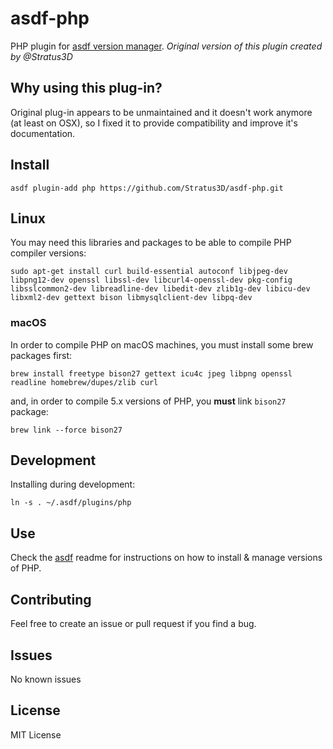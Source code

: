 # asdf-php
 PHP plugin for [asdf version manager](https://github.com/HashNuke/asdf).
*Original version of this plugin created by @Stratus3D*

## Why using this plug-in?

Original plug-in appears to be unmaintained and it doesn't work anymore (at least on OSX), so I fixed it to provide compatibility and improve it's documentation.

## Install

```
asdf plugin-add php https://github.com/Stratus3D/asdf-php.git
```

## Linux

You may need this libraries and packages to be able to compile PHP compiler versions:

```
sudo apt-get install curl build-essential autoconf libjpeg-dev libpng12-dev openssl libssl-dev libcurl4-openssl-dev pkg-config libsslcommon2-dev libreadline-dev libedit-dev zlib1g-dev libicu-dev libxml2-dev gettext bison libmysqlclient-dev libpq-dev
```

### macOS

In order to compile PHP on macOS machines, you must install some brew packages first:

```
brew install freetype bison27 gettext icu4c jpeg libpng openssl readline homebrew/dupes/zlib curl
```

and, in order to compile 5.x versions of PHP, you **must** link `bison27` package:

```
brew link --force bison27
```

## Development

Installing during development:

```
ln -s . ~/.asdf/plugins/php
```

## Use

Check the [asdf](https://github.com/HashNuke/asdf) readme for instructions on how to install & manage versions of PHP.

## Contributing

Feel free to create an issue or pull request if you find a bug.

## Issues

No known issues

## License
MIT License
